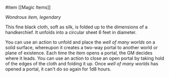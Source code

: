  #item [[Magic Items]]

*Wondrous item, legendary*

This fine black cloth, soft as silk, is folded up to the dimensions of a handkerchief. It unfolds into a circular sheet 6 feet in diameter.

You can use an action to unfold and place the *well of many worlds* on a solid surface, whereupon it creates a two-way portal to another world or plane of existence. Each time the item opens a portal, the GM decides where it leads. You can use an action to close an open portal by taking hold of the edges of the cloth and folding it up. Once *well of many worlds* has opened a portal, it can't do so again for 1d8 hours.
